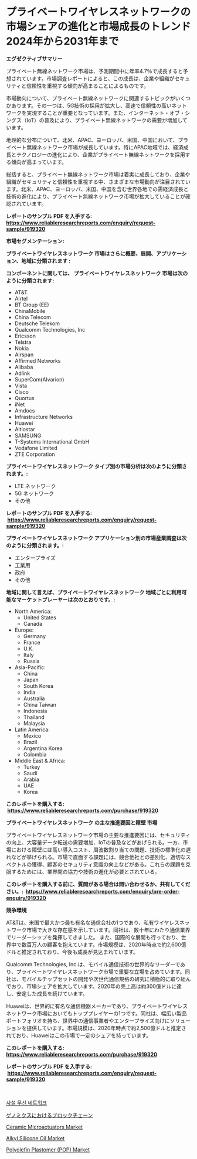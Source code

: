 <p><h1>プライベートワイヤレスネットワークの市場シェアの進化と市場成長のトレンド2024年から2031年まで</h1></p><p><strong>エグゼクティブサマリー</strong></p>
<p><p>プライベート無線ネットワーク市場は、予測期間中に年率4.7％で成長すると予想されています。市場調査レポートによると、この成長は、企業や組織がセキュリティと信頼性を重視する傾向が高まることによるものです。</p><p>市場動向について、プライベート無線ネットワークに関連するトピックがいくつかあります。その一つは、5G技術の採用が拡大し、高速で信頼性の高いネットワークを実現することが重要となっています。また、インターネット・オブ・シングス（IoT）の普及により、プライベート無線ネットワークの需要が増加しています。</p><p>地理的な分布について、北米、APAC、ヨーロッパ、米国、中国において、プライベート無線ネットワーク市場が成長しています。特にAPAC地域では、経済成長とテクノロジーの進化により、企業がプライベート無線ネットワークを採用する傾向が高まっています。</p><p>総括すると、プライベート無線ネットワーク市場は着実に成長しており、企業や組織がセキュリティと信頼性を重視する中、さまざまな市場動向が注目されています。北米、APAC、ヨーロッパ、米国、中国を含む世界各地での需経済成長と技術の進化により、プライベート無線ネットワーク市場が拡大していることが確認されています。</p></p>
<p><strong>レポートのサンプル PDF を入手する: <a href="https://www.reliableresearchreports.com/enquiry/request-sample/919320">https://www.reliableresearchreports.com/enquiry/request-sample/919320</a></strong></p>
<p><strong>市場セグメンテーション:</strong></p>
<p><strong> プライベートワイヤレスネットワーク 市場はさらに概要、展開、アプリケーション、地域に分類されます :</strong></p>
<p><strong>コンポーネントに関しては、 プライベートワイヤレスネットワーク 市場は次のように分類されます: &nbsp;</strong></p>
<p><ul><li>AT&T</li><li>Airtel</li><li>BT Group (EE)</li><li>ChinaMobile</li><li>China Telecom</li><li>Deutsche Telekom</li><li>Qualcomm Technologies, Inc</li><li>Ericsson</li><li>Telstra</li><li>Nokia</li><li>Airspan</li><li>Affirmed Networks</li><li>Alibaba</li><li>Adlink</li><li>SuperCom(Alvarion)</li><li>Vista</li><li>Cisco</li><li>Quortus</li><li>iNet</li><li>Amdocs</li><li>Infrastructure Networks</li><li>Huawei</li><li>Altiostar</li><li>SAMSUNG</li><li>T-Systems International GmbH</li><li>Vodafone Limited</li><li>ZTE Corporation</li></ul></p>
<p><strong> プライベートワイヤレスネットワーク タイプ別の市場分析は次のように分類されます。:</strong></p>
<p><ul><li>LTE ネットワーク</li><li>5G ネットワーク</li><li>その他</li></ul></p>
<p><strong>レポートのサンプル PDF を入手する: &nbsp;<a href="https://www.reliableresearchreports.com/enquiry/request-sample/919320">https://www.reliableresearchreports.com/enquiry/request-sample/919320</a></strong></p>
<p><strong> プライベートワイヤレスネットワーク アプリケーション別の市場産業調査は次のように分類されます。:</strong></p>
<p><ul><li>エンタープライズ</li><li>工業用</li><li>政府</li><li>その他</li></ul></p>
<p><strong>地域に関して言えば、プライベートワイヤレスネットワーク 地域ごとに利用可能なマーケットプレーヤーは次のとおりです。:</strong></p>
<p><ul>
    <li>
        North America:
        <ul>
            <li>United States</li>
            <li>Canada</li>
        </ul>
    </li>
    <li>
        Europe:
        <ul>
            <li>Germany</li>
            <li>France</li>
            <li>U.K.</li>
            <li>Italy</li>
            <li>Russia</li>
        </ul>
    </li>
    <li>
        Asia-Pacific:
        <ul>
            <li>China</li>
            <li>Japan</li>
            <li>South Korea</li>
            <li>India</li>
            <li>Australia</li>
            <li>China Taiwan</li>
            <li>Indonesia</li>
            <li>Thailand</li>
            <li>Malaysia</li>
        </ul>
    </li>
    <li>
        Latin America:
        <ul>
            <li>Mexico</li>
            <li>Brazil</li>
            <li>Argentina Korea</li>
            <li>Colombia</li>
        </ul>
    </li>
    <li>
        Middle East & Africa:
        <ul>
            <li>Turkey</li>
            <li>Saudi</li>
            <li>Arabia</li>
            <li>UAE</li>
            <li>Korea</li>
        </ul>
    </li>
    </ul></p>
<p><strong>このレポートを購入する: &nbsp;<a href="https://www.reliableresearchreports.com/purchase/919320">https://www.reliableresearchreports.com/purchase/919320</a></strong></p>
<p><strong>プライベートワイヤレスネットワーク の主な推進要因と障壁 市場</strong></p>
<p><p>プライベートワイヤレスネットワーク市場の主要な推進要因には、セキュリティの向上、大容量データ転送の需要増加、IoTの普及などがあげられる。一方、市場における障壁には高い導入コスト、周波数割り当ての問題、技術の標準化の遅れなどが挙げられる。市場で直面する課題には、競合他社との差別化、適切なスペクトルの獲得、顧客のセキュリティ意識の向上などがある。これらの課題を克服するためには、業界間の協力や技術の進化が必要とされている。</p></p>
<p><strong>このレポートを購入する前に、質問がある場合は問い合わせるか、共有してください。:&nbsp; <a href="https://www.reliableresearchreports.com/enquiry/pre-order-enquiry/919320">https://www.reliableresearchreports.com/enquiry/pre-order-enquiry/919320</a></strong></p>
<p><strong>競争環境</strong></p>
<p><p>AT&Tは、米国で最大かつ最も有名な通信会社の1つであり、私有ワイヤレスネットワーク市場で大きな存在感を示しています。同社は、数十年にわたり通信業界でリーダーシップを発揮してきました。 また、国際的な展開も行っており、世界中で数百万人の顧客を抱えています。市場規模は、2020年時点で約2,600億ドルと推定されており、今後も成長が見込まれています。</p><p>Qualcomm Technologies, Inc.は、モバイル通信技術の世界的なリーダーであり、プライベートワイヤレスネットワーク市場で重要な立場を占めています。同社は、モバイルチップセットの開発や次世代通信規格の研究に積極的に取り組んでおり、市場シェアを拡大しています。2020年の売上高は約300億ドルに達し、安定した成長を続けています。</p><p>Huaweiは、世界的に有名な通信機器メーカーであり、プライベートワイヤレスネットワーク市場においてもトッププレイヤーの1つです。同社は、幅広い製品ポートフォリオを持ち、世界中の通信事業者やエンタープライズ向けにソリューションを提供しています。市場規模は、2020年時点で約2,500億ドルと推定されており、Huaweiはこの市場で一定のシェアを持っています。</p></p>
<p><strong>このレポートを購入する: &nbsp; <a href="https://www.reliableresearchreports.com/purchase/919320">https://www.reliableresearchreports.com/purchase/919320</a></strong></p>
<p><strong>レポートのサンプル PDF を入手する: &nbsp;<a href="https://www.reliableresearchreports.com/enquiry/request-sample/919320">https://www.reliableresearchreports.com/enquiry/request-sample/919320</a></strong><strong></strong></p>
<p>&nbsp;</p>
<p><p><a href="https://github.com/sougarounis/Market-Research-Report-List-2/blob/main/9863646182834.md">사설 무선 네트워크</a></p><p><a href="https://github.com/mohamedbakry57/Market-Research-Report-List-2/blob/main/4786541182837.md">ゲノミクスにおけるブロックチェーン</a></p><p><a href="https://github.com/dringals/Market-Research-Report-List-3/blob/main/ceramic-microactuators-market.md">Ceramic Microactuators Market</a></p><p><a href="https://issuu.com/reportprime-2/docs/alkyl-silicone-oil-market-size-2030.pptx">Alkyl Silicone Oil Market</a></p><p><a href="https://issuu.com/reportprime-2/docs/polyolefin-plastomer-pop-market-size-2030.pptx">Polyolefin Plastomer (POP) Market</a></p></p>